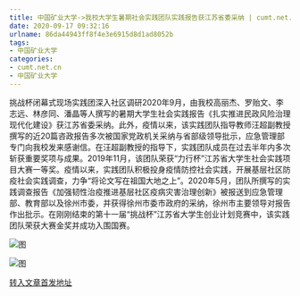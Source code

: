 ```yaml
---
title: 中国矿业大学->我校大学生暑期社会实践团队实践报告获江苏省委采纳 | cumt.net.cn
date: 2020-09-17 09:32:16
urlname: 86da44943ff8f4e3e6915d8d1ad8052b
tags: 
- 中国矿业大学
categories:
- cumt.net.cn
- 中国矿业大学
---
```

挑战杯闭幕式现场实践团深入社区调研2020年9月，由我校高丽杰、罗贻文、李志远、林彦同、潘晶等人撰写的暑期大学生社会实践报告《扎实推进民政风险治理现代化建设》获江苏省委采纳。此外，疫情以来，该实践团队指导教师汪超副教授撰写的近20篇咨政报告多次被国家党政机关采纳与省部级领导批示，应急管理部专门向我校发来感谢信。在汪超副教授的指导下，实践团队成员在过去半年内多次斩获重要奖项与成果。2019年11月，该团队荣获“力行杯”江苏省大学生社会实践项目大赛一等奖。疫情以来，实践团队积极投身疫情防控社会实践，开展基层社区防疫社会实践调查，力争“将论文写在祖国大地之上”。2020年5月，团队所撰写的实践调查报告《加强韧性治疫推进基层社区疫病灾害治理创新》被报送到应急管理部、教育部以及徐州市委，并获得徐州市委市政府的采纳，徐州市主要领导对报告作出批示。在刚刚结束的第十一届“挑战杯”江苏省大学生创业计划竞赛中，该实践团队荣获大赛金奖并成功入围国赛。

![图](http://xwzx.cumt.edu.cn/_upload/article/images/27/91/2db8cc34448abd3fecc553097b94/b8ec5c53-d6fb-40b6-bec0-cb39cf3402df.png)

![图](http://xwzx.cumt.edu.cn/_upload/article/images/27/91/2db8cc34448abd3fecc553097b94/03f26553-9e7f-456e-ae15-69375be90683.png)

[转入文章首发地址](http://xwzx.cumt.edu.cn/c5/2f/c523a574767/page.htm)